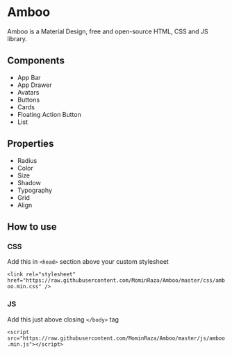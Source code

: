 # Amboo

Amboo is a Material Design, free and open-source HTML, CSS and JS library.

## Components

- App Bar
- App Drawer
- Avatars
- Buttons
- Cards
- Floating Action Button
- List

## Properties

- Radius
- Color
- Size
- Shadow
- Typography
- Grid
- Align

## How to use

### CSS

Add this in `<head>` section above your custom stylesheet

`<link rel="stylesheet" href="https://raw.githubusercontent.com/MominRaza/Amboo/master/css/amboo.min.css" />`

### JS

Add this just above closing `</body>` tag

`<script src="https://raw.githubusercontent.com/MominRaza/Amboo/master/js/amboo.min.js"></script>`
